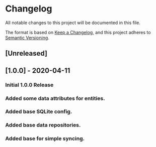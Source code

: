 ﻿# Changelog

All notable changes to this project will be documented in this file.

The format is based on [Keep a Changelog](https://keepachangelog.com/en/1.0.0/),
and this project adheres to [Semantic Versioning](https://semver.org/spec/v2.0.0.html).

## [Unreleased]

## [1.0.0] - 2020-04-11

### Initial 1.0.0 Release
### Added some data attributes for entities.
### Added base SQLite config.
### Added base data repositories.
### Added base for simple syncing.


